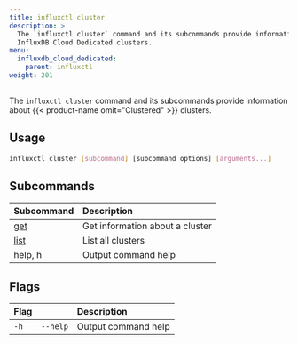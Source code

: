 ```yaml
---
title: influxctl cluster
description: >
  The `influxctl cluster` command and its subcommands provide information about
  InfluxDB Cloud Dedicated clusters.
menu:
  influxdb_cloud_dedicated:
    parent: influxctl
weight: 201
---
```


The `influxctl cluster` command and its subcommands provide information about
{{< product-name omit="Clustered" >}} clusters.

## Usage

```sh
influxctl cluster [subcommand] [subcommand options] [arguments...]
```

## Subcommands

| Subcommand                                                              | Description                     |
| :---------------------------------------------------------------------- | :------------------------------ |
| [get](/influxdb/cloud-dedicated/reference/cli/influxctl/cluster/get/)   | Get information about a cluster |
| [list](/influxdb/cloud-dedicated/reference/cli/influxctl/cluster/list/) | List all clusters               |
| help, h                                                                 | Output command help             |

## Flags

| Flag |          | Description         |
| :--- | :------- | :------------------ |
| `-h` | `--help` | Output command help |
